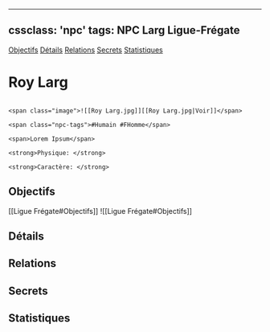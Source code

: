 
---
cssclass: 'npc'
tags: NPC Larg Ligue-Frégate
---
<span class="nav">[Objectifs](#Objectifs) [Détails](#Détails)  [Relations](#Relations) [Secrets](#Secrets) [Statistiques](#Statistiques)</span>

# Roy Larg
```ad-desc

<span class="image">![[Roy Larg.jpg]][[Roy Larg.jpg|Voir]]</span>

<span class="npc-tags">#Humain #FHomme</span>

<span>Lorem Ipsum</span>

<strong>Physique: </strong>

<strong>Caractère: </strong>
```

## Objectifs
<span class="tab">[[Ligue Frégate#Objectifs]]</span>
<span class="embed-section tab">![[Ligue Frégate#Objectifs]]</span>

## Détails

## Relations

## Secrets

## Statistiques